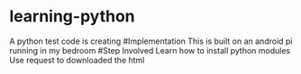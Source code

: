 # learning-python
 A python test code  is creating
#Implementation 
This is built on an android pi running in my bedroom
#Step Involved
Learn how to install python modules
Use request to downloaded the html 
